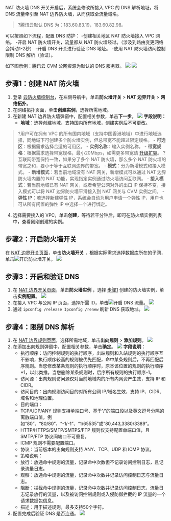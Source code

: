 
NAT 防火墙 DNS 开关开启后，系统会修改所接入 VPC 的 DNS 解析地址，将 DNS 流量牵引至 NAT 边界防火墙，从而获取全流量域名。
>?腾讯云默认 DNS 为：183.60.83.19，183.60.82.98。
>

可以按照如下流程，配置 DNS 防护：
<dx-steps>
-创建相关地区 NAT 防火墙接入 VPC 网络。
-开启 NAT 防火墙开关，流量都从 NAT 防火墙经过。（涉及到路由变更网络会抖动1-2秒）
-开启 DNS 开关进行验证 DNS 地址。
-使用 NAT 防火墙访问控制限制 DNS 解析（验证）。
</dx-steps>

如下图示例：腾讯云 CVM 公网资源为默认的 DNS 服务器。
![](https://qcloudimg.tencent-cloud.cn/raw/d30c4cea6a88cd1ead35b2bb4031d066.png)
![](https://qcloudimg.tencent-cloud.cn/raw/5ccbd4362f9e3050f90ca972fe96e22b.png)

## 步骤1：创建 NAT 防火墙[](id:step1)
1. 登录 [云防火墙控制台](https://console.cloud.tencent.com/cfw/asset)，在左侧导航中，单击**防火墙开关** > **NAT 边界开关** > **网络拓扑**。
2. 在网络拓扑页面，单击**创建实例**，选择所需地域。
3. 在新建 NAT 边界防火墙弹窗中，配置相关参数，单击**下一步**。
![](https://qcloudimg.tencent-cloud.cn/raw/c5b25f65243eb0f72e86f0ec1720ba0e.png)
	**字段说明：**
	- **地域**：选择创建地域，支持国内所有地域，创建实例后不可更改。
>?用户可在拥有 VPC 的所有国内地域（支持中国香港地域）中进行地域选择，同地域下可创建多个防火墙实例，但总带宽不能超过限定规格。
	- **可选区**：根据需求选择合适的可用区。
	- **实例名称**：输入实例名称。
	- **带宽规格**：根据需求选择带宽规格，最小20Mbps，如需更多带宽请 [升级扩容](https://buy.cloud.tencent.com/cfw?type=modify&adtag=cfw.from.console.page.buy)。
>?互联网带宽保持一致，如果分了多个 NAT 防火墙，那么多个 NAT 防火墙的带宽之和，要小于等于互联网边界的带宽。
	- **模式**：分为新增模式和接入模式。
		- **新增模式**：若当前地域没有 NAT 网关，新增模式可以通过 NAT 边界防火墙内置的 NAT 功能，实现指定实例通过防火墙访问互联网。
		- **接入模式**：若当前地域已有 NAT 网关，或者希望公网对外的出口 IP 保持不变，接入模式可以将 NAT 边界防火墙平滑接入到 NAT 网关与 CVM 实例之间。
	- **弹性 IP**：若选择新建弹性 IP，系统会自动为用户申请一个弹性 IP，用户也可从所有闲置的弹性 IP 中选择一个进行绑定。
4. 选择需要接入的 VPC，单击**创建**，等待若干分钟后，即可在防火墙实例列表中，查看刚刚创建的实例。


## 步骤2：开启防火墙开关
在 [NAT 边界开关页面](https://console.cloud.tencent.com/cfw/switch/nat?tab=switch)，单击**防火墙开关** ，根据实际需求选择数据库所在的子网，单击![](https://qcloudimg.tencent-cloud.cn/raw/9345ed8d746cbba9548277c2a156c95b.png)开启防火墙开关。
![](https://qcloudimg.tencent-cloud.cn/raw/7cdf98ac29caf4ec1a8c33d759069c39.png)


## 步骤3：开启和验证 DNS 
1. 在 [NAT 边界开关页面](https://console.cloud.tencent.com/cfw/switch/nat?tab=switch)，单击**防火墙实例** ，选择 [步骤1](#step1) 创建的防火墙实例，单击**实例配置**。
![](https://qcloudimg.tencent-cloud.cn/raw/b64f6c312382ec1afe7b41e03a1b208d.png)
2. 在接入 VPC 与公网 IP 页面，选择所需 ID，单击![](https://qcloudimg.tencent-cloud.cn/raw/c69a24ce06731d4a9ee567c815e80bd3.png)开启 DNS 流量。
![](https://qcloudimg.tencent-cloud.cn/raw/2cf0d8ac880bb7a5477f74c8670c4f32.png)
3. 通过 `ipconfig /release Ipconfig /renew` 刷新 DNS 获取地址。
![](https://qcloudimg.tencent-cloud.cn/raw/2614729ca469a64c5e23cff791d076aa.png)


## 步骤4：限制 DNS 解析
1. 在 [NAT 边界规则页面](https://console.cloud.tencent.com/cfw/ac/nat)，选择所需地域，单击**出向规则** > **添加规则**。
![](https://qcloudimg.tencent-cloud.cn/raw/527e798916625d92f5d077d5ea7fc113.png)
2. 在添加出向规则弹窗中，配置相关参数，单击**确定**。
![](https://qcloudimg.tencent-cloud.cn/raw/9302a1adf511ff0b3a1b5c16f2403d4b.png)
**字段说明**：
     - 执行顺序：访问控制规则的执行顺序，出站规则和入站规则的执行顺序互不影响，执行顺序较高的规则被优先匹配，命中某条规则后，不再匹配后序规则。当您修改某条规则的执行顺序时，原本该位置的规则的执行顺序+1，以此类推。当您删除某条规则时，后序所有规则的执行顺序-1。
     - 访问源：出向规则访问源仅对当前地域内的所有内网资产生效，支持 IP 和 CIDR。
     - 访问目的：出向规则访问目的对所有公网 IP/域名生效，支持 IP、CIDR、域名和地理位置。
     - 目的端口：
      - TCP/UDP/ANY 规则支持单端口号、基于'/'的端口段以及英文逗号分隔的离散端口值，例如“80”、“80/80”、“-1/-1”、“1/65535”或“80,443,3380/3389”。
      - HTTP/HTTPS/SMTP/SMTPS/FTP 规则仅支持配置单端口值，且 SMTP/FTP 协议间端口不可重复。
      - ICMP 规则不需要配置端口。
     - 协议：当前版本的出向规则支持 ANY、TCP、UDP 和 ICMP 协议。
     - 策略说明：
      - 放行：放通命中规则的流量，记录命中次数但不记录访问控制日志，且记录流量日志。
      - 观察：放通命中规则的流量，记录命中次数并记录访问控制日志与流量日志。
      - 阻断：拦截命中规则的流量，记录命中次数并记录访问控制日志，流量日志记录放行的流量，以及被访问控制规则或入侵防御拦截的 IP 流量的一个请求数据包信息。
     - 描述：用于描述规则，最多支持50个字符。
3. 配置完成后验证 DNS 是否连通。
![](https://qcloudimg.tencent-cloud.cn/raw/b0c00d40c333a8d2405804bba3b861ed.png)
